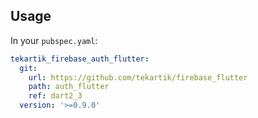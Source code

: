 ## Usage

In your `pubspec.yaml`:

```yaml
tekartik_firebase_auth_flutter:
  git:
    url: https://github.com/tekartik/firebase_flutter
    path: auth_flutter
    ref: dart2_3
  version: '>=0.9.0'
```
